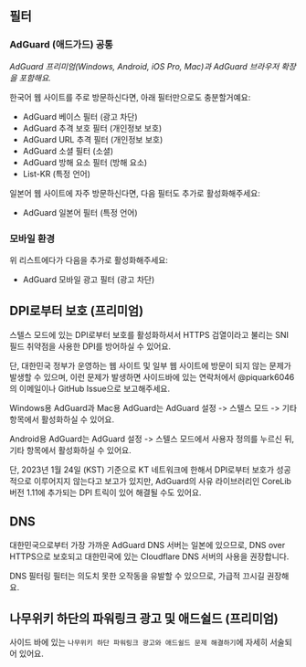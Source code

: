 ## 필터
### AdGuard (애드가드) 공통
_AdGuard 프리미엄(Windows, Android, iOS Pro, Mac)과 AdGuard 브라우저 확장을 포함해요._

한국어 웹 사이트를 주로 방문하신다면, 아래 필터만으로도 충분할거예요:

- AdGuard 베이스 필터 (광고 차단)
- AdGuard 추격 보호 필터 (개인정보 보호)
- AdGuard URL 추격 필터 (개인정보 보호)
- AdGuard 소셜 필터 (소셜)
- AdGuard 방해 요소 필터 (방해 요소)
- List-KR (특정 언어)

일본어 웹 사이트에 자주 방문하신다면, 다음 필터도 추가로 활성화해주세요:

- AdGuard 일본어 필터 (특정 언어)


### 모바일 환경
위 리스트에다가 다음을 추가로 활성화해주세요:
 
 - AdGuard 모바일 광고 필터 (광고 차단)
 

## DPI로부터 보호 (프리미엄)
스텔스 모드에 있는 DPI로부터 보호를 활성화하셔서 HTTPS 검열이라고 불리는 SNI 필드 취약점을 사용한 DPI를 방어하실 수 있어요.

단, 대한민국 정부가 운영하는 웹 사이트 및 일부 웹 사이트에 방문이 되지 않는 문제가 발생할 수 있으며, 이런 문제가 발생하면  사이드바에 있는 연락처에서 @piquark6046의 이메일이나 GitHub Issue으로 보고해주세요.

Windows용 AdGuard과 Mac용 AdGuard는 AdGuard 설정 -> 스텔스 모드 -> 기타 항목에서 활성화하실 수 있어요.

Android용 AdGuard는 AdGuard 설정 -> 스텔스 모드에서 사용자 정의를 누르신 뒤, 기타 항목에서 활성화하실 수 있어요.

단, 2023년 1월 24일 (KST) 기준으로 KT 네트워크에 한해서 DPI로부터 보호가 성공적으로 이루어지지 않는다고 보고가 있지만, AdGuard의 사유 라이브러리인 CoreLib 버전 1.11에 추가되는 DPI 트릭이 있어 해결될 수도 있어요.

## DNS
대한민국으로부터 가장 가까운 AdGuard DNS 서버는 일본에 있으므로, DNS over HTTPS으로 보호되고 대한민국에 있는 Cloudflare DNS 서버의 사용을 권장합니다.

DNS 필터링 필터는 의도치 못한 오작동을 유발할 수 있으므로, 가급적 끄시길 권장해요.

## 나무위키 하단의 파워링크 광고 및 애드쉴드 (프리미엄)
사이드 바에 있는 `나무위키 하단 파워링크 광고와 애드쉴드 문제 해결하기`에 자세히 서술되어 있어요.